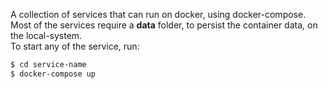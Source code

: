 A collection of services that can run on docker, using docker-compose.
</br>
Most of the services require a <b>data</b> folder, to persist the container data, on the local-system.
</br>
To start any of the service, run:

```sh
$ cd service-name
$ docker-compose up
```